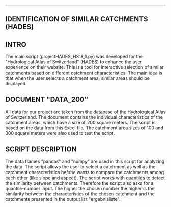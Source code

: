 ------------------------------------------------------------
IDENTIFICATION OF SIMILAR CATCHMENTS (HADES)
------------------------------------------------------------

INTRO
------------------------------------------------------------
The main script (projectHADES_HS19_1.py) was developed for the "Hydrological Atlas of Switzerland" (HADES) to enhance the user experience on their website. This is a tool for interactive selection of similar catchments based on different catchment characteristics. The main idea is that when the user selects a catchment area, similar areas should be displayed.

DOCUMENT "DATA_200"
------------------------------------------------------------
All data for our project are taken from the database of the Hydrological Atlas of Switzerland. The document contains the individual characteristics of the catchment areas, which have a size of 200 square meters. The script is based on the data from this Excel file. The catchment area sizes of 100 and 300 square meters were also used to test the script.

SCRIPT DESCRIPTION
------------------------------------------------------------
The data frames "pandas" and "numpy" are used in this script for analyzing the data. The script allows the user to select a catchment as well as the catchment characteristics he/she wants to compare the catchments among each other (like slope and aspect). The script works with quantiles to detect the similarity between catchments. Therefore the script also asks for a quantile-number input. The higher the chosen number the higher is the similarity between the characteristics of the chosen catchment and the catchments presented in the output list "ergebnisliste". 

